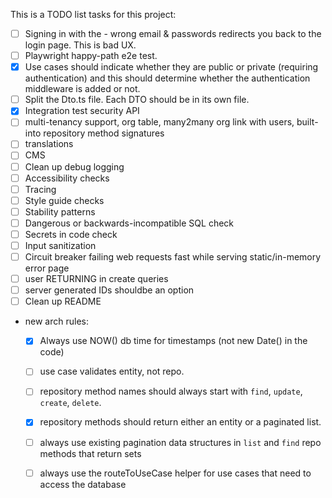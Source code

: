 This is a TODO list  tasks for this project:

  - [ ] Signing in with the - wrong email & passwords redirects you back to the login page. This is bad UX.
  - [ ] Playwright happy-path e2e test.
  - [X] Use cases should indicate whether they are public or private (requiring authentication) and this should determine whether the authentication middleware is added or not.
  - [ ] Split the Dto.ts file. Each DTO should be in its own file.
  - [X] Integration test security API
  - [ ] multi-tenancy support, org table, many2many org link with users, built-into repository method signatures
  - [ ] translations
  - [ ] CMS
  - [ ] Clean up debug logging
  - [ ] Accessibility checks
  - [ ] Tracing
  - [ ] Style guide checks
  - [ ] Stability patterns
  - [ ] Dangerous or backwards-incompatible SQL check
  - [ ] Secrets in code check
  - [ ] Input sanitization
  - [ ] Circuit breaker failing web requests fast while serving static/in-memory error page
  - [ ] user RETURNING in create queries
  - [ ] server generated IDs shouldbe an option
  - [ ] Clean up README
  - new arch rules: 
    - [X] Always use NOW() db time for timestamps (not new Date() in the code)
    - [ ] use case validates entity, not repo.
    - [ ] repository method names should always start with `find`, `update`, `create`, `delete`.
    - [X] repository methods should return either an entity or a paginated list.
    - [ ] always use existing pagination data structures in `list` and `find` repo methods that return sets
    - [ ] always use the routeToUseCase helper for use cases that need to access the database

